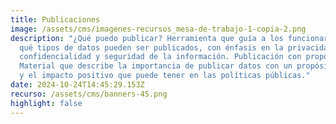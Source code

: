 ```yaml
---
title: Publicaciones
image: /assets/cms/imagenes-recursos_mesa-de-trabajo-1-copia-2.png
description: "¿Qué puedo publicar? Herramienta que guía a los funcionarios sobre
  qué tipos de datos pueden ser publicados, con énfasis en la privacidad,
  confidencialidad y seguridad de la información. Publicación con propósito:
  Material que describe la importancia de publicar datos con un propósito claro
  y el impacto positivo que puede tener en las políticas públicas."
date: 2024-10-24T14:45:29.153Z
recurso: /assets/cms/banners-45.png
highlight: false
---
```

